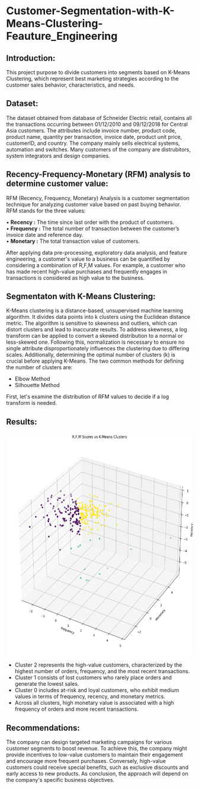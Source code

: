 # Customer-Segmentation-with-K-Means-Clustering-Feauture_Engineering

## **Introduction:**
This project purpose to divide customers into segments based on K-Means Clustering, which represent best marketing strategies according to the customer sales behavior, characteristics, and needs.<br>


## **Dataset:**

The dataset obtained from database of Schneider Electric retail, contains all the transactions occurring between 01/12/2010 and 09/12/2018 for Central Asia customers. The attributes include invoice number, product code, product name, quantity per transaction, invoice date, product unit price, customerID, and country. The company mainly sells electrical systems, automation and switches. Many customers of the company are distrubitors, system integrators and design companies.

## **Recency-Frequency-Monetary (RFM) analysis to determine customer value:**

RFM (Recency, Frequency, Monetary) Analysis is a customer segmentation technique for analyzing customer value based on past buying behavior. RFM stands for the three values:

• **Recency :** The time since last order with the product of customers.<br>
• **Frequency :** The total number of transaction between the customer’s invoice date and reference day.<br>
• **Monetary :** The total transaction value of customers.<br>

After applying data pre-processing, exploratory data analysis, and feature engineering, a customer's value to a business can be quantified by considering a combination of R,F,M values. For example, a customer who has made recent high-value purchases and frequently engages in transactions is considered as high value to the business.<br>

## **Segmentaton with K-Means Clustering:**

K-Means clustering is a distance-based, unsupervised machine learning algorithm. It divides data points into k clusters using the Euclidean distance metric. The algorithm is sensitive to skewness and outliers, which can distort clusters and lead to inaccurate results. To address skewness, a log transform can be applied to convert a skewed distribution to a normal or less-skewed one. Following this, normalization is necessary to ensure no single attribute disproportionately influences the clustering due to differing scales. Additionally, determining the optimal number of clusters (k) is crucial before applying K-Means. The two common methods for defining the number of clusters are:

- Elbow Method<br>
- Silhouette Method<br>

First, let's examine the distribution of RFM values to decide if a log transform is needed.<br>

## **Results:**

<p align="center">

<img src="https://github.com/CVliner/se_customer_segmentation_k_means/blob/main/pics/Segmentation_K_Means.png" alt="cluster" width="600" height="600">

- Cluster 2 represents the high-value customers, characterized by the highest number of orders, frequency, and the most recent transactions. <br>
- Cluster 1 consists of lost customers who rarely place orders and generate the lowest sales. <br>
- Cluster 0 includes at-risk and loyal customers, who exhibit medium values in terms of frequency, recency, and monetary metrics.<br>
- Across all clusters, high monetary value is associated with a high frequency of orders and more recent transactions.<br>
 
## **Recommendations:**

The company can design targeted marketing campaigns for various customer segments to boost revenue. To achieve this, the company might provide incentives to low-value customers to maintain their engagement and encourage more frequent purchases. Conversely, high-value customers could receive special benefits, such as exclusive discounts and early access to new products. As conclusion, the approach will depend on the company's specific business objectives.<br>
 


